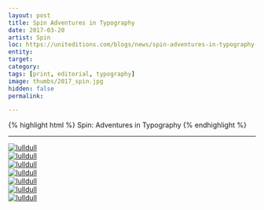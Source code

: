 ```yaml
---
layout: post
title: Spin Adventures in Typography
date: 2017-03-20
artist: Spin
loc: https://uniteditions.com/blogs/news/spin-adventures-in-typography-issue-001
entity: 
target: 
category: 
tags: [print, editorial, typography]
image: thumbs/2017_spin.jpg
hidden: false
permalink:

---
```



{% highlight html %}
Spin: Adventures in Typography
{% endhighlight %}

---


<div class="post_image">
	<a href="{{ site.baseurl }}/images/posts/2017_spin/001.jpg" target="_blank">
	<img src="{{ site.baseurl }}/images/posts/2017_spin/001.jpg" alt="lulldull"></a>
</div>

<div class="post_image">
	<a href="{{ site.baseurl }}/images/posts/2017_spin/002.jpg" target="_blank">
	<img src="{{ site.baseurl }}/images/posts/2017_spin/002.jpg" alt="lulldull"></a>
</div>

<div class="post_image">
	<a href="{{ site.baseurl }}/images/posts/2017_spin/003.jpg" target="_blank">
	<img src="{{ site.baseurl }}/images/posts/2017_spin/003.jpg" alt="lulldull"></a>
</div>

<div class="post_image">
	<a href="{{ site.baseurl }}/images/posts/2017_spin/004.jpg" target="_blank">
	<img src="{{ site.baseurl }}/images/posts/2017_spin/004.jpg" alt="lulldull"></a>
</div>

<div class="post_image">
	<a href="{{ site.baseurl }}/images/posts/2017_spin/005.jpg" target="_blank">
	<img src="{{ site.baseurl }}/images/posts/2017_spin/005.jpg" alt="lulldull"></a>
</div>

<div class="post_image">
	<a href="{{ site.baseurl }}/images/posts/2017_spin/006.jpg" target="_blank">
	<img src="{{ site.baseurl }}/images/posts/2017_spin/006.jpg" alt="lulldull"></a>
</div>

<div class="post_image">
	<a href="{{ site.baseurl }}/images/posts/2017_spin/007.jpg" target="_blank">
	<img src="{{ site.baseurl }}/images/posts/2017_spin/007.jpg" alt="lulldull"></a>
</div>



